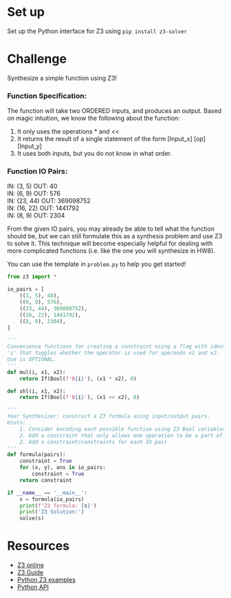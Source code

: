 # Set up

Set up the Python interface for Z3 using `pip install z3-solver`

# Challenge

Synthesize a simple function using Z3!

### Function Specification:

The function will take two ORDERED inputs, and produces an output. Based on magic intuition, we know the following about the function:
1. It only uses the operations * and <<
2. It returns the result of a single statement of the form
    [Input_x] [op] [Input_y]
3. It uses both inputs, but you do not know in what order.

### Function IO Pairs:
   IN: (3, 5)    OUT: 40  
   IN: (6, 9)    OUT: 576  
   IN: (23, 44)  OUT: 369098752  
   IN: (16, 22)  OUT: 1441792  
   IN: (8, 9)    OUT: 2304  

From the given IO pairs, you may already be able to tell what the function should be,
but we can still formulate this as a synthesis problem and use Z3 to solve it. This technique
will become especially helpful for dealing with more complicated functions (i.e. like the one you will synthesize in HW8). 

You can use the template in `problem.py` to help you get started!

```python
from z3 import *

io_pairs = [
    ((3, 5), 40),
    ((6, 9), 576),
    ((23, 44), 369098752),
    ((16, 22), 1441792),
    ((8, 9), 2304),
]

'''
Convenience functions for creating a constraint using a flag with identifier
'i' that toggles whether the operator is used for operands x1 and x2.
Use is OPTIONAL.
'''
def mul(i, x1, x2):
    return If(Bool(f'B{i}'), (x1 * x2), 0)

def shl(i, x1, x2):
    return If(Bool(f'B{i}'), (x1 << x2), 0)

'''
Your Synthesizer: construct a Z3 formula using input/output pairs.
Hints:
    1. Consider encoding each possible function using Z3 Bool variables 
    2. Add a constraint that only allows one operation to be a part of the solution
    2. Add a constraint/constraints for each IO pair
'''
def formula(pairs):
    constraint = True
    for (x, y), ans in io_pairs:
        constraint = True
    return constraint

if __name__ == '__main__':
    s = formula(io_pairs)
    print(f'Z3 formula: {s}')
    print('Z3 Solution:')
    solve(s)
```
# Resources

- [Z3 online](https://rise4fun.com/Z3)
- [Z3 Guide](https://rise4fun.com/z3/tutorialcontent/guide#h23)
- [Python Z3 examples](http://ericpony.github.io/z3py-tutorial/guide-examples.htm)
- [Python API](http://z3prover.github.io/api/html/namespacez3py.html)